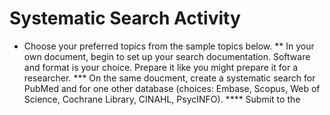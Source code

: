 # Systematic Search Activity

* Choose your preferred topics from the sample topics below.
** In your own document, begin to set up your search documentation. Software and format is your choice. Prepare it like you might prepare it for a researcher.
*** On the same doucment, create a systematic search for PubMed and for one other database (choices: Embase, Scopus, Web of Science, Cochrane Library, CINAHL, PsycINFO).
**** Submit to the 
